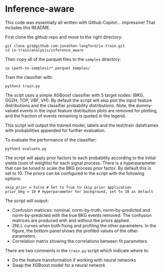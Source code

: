 # Inference-aware
This code was essentially all written with Github Copilot... impressive! That includes this README.

First clone the github repo and move to the right directory:
```
git clone git@github.com:jonathon-langford/ix-train.git
cd ix-train/analysis/inference_aware
```

Then copy all of the parquet files to the `samples` directory:
```
cp {path-to-samples}/*.parquet samples/
```

Train the classifier with:
```
python3 train.py
```
The scipt uses a simple XGBoost classifier with 5 target nodes: (BKG, GG2H, TOP, VBF, VH). By default the script will also plot the input feature distributions and the classifier probability distributions. Note, the dummy-valued events in the input feature distribution plots are removed for plotting, and the fraction of events remaining is quoted in the legend. 

This script will output the trained model, labels and the test/train dataframes with probabilities appended for further evaluation.

To evaluate the performance of the classifier:
```
python3 evaluate.py
```
The script will apply prior factors to each probability according to the initial yields (sum of weights) for each signal process. There is a hyperparameter that can be tuned to scale the BKG process prior factor. By default this is set to 10. The priors can be configured in the script with the following options:
```
skip_prior = False # Set to True to skip prior application
prior_bkg = 10 # Hyperparameter for background, set to 10 as default
```

The script will output:
* Confusion matrices: nominal, norm-by-truth, norm-by-predicted and norm-by-predicted with the true BKG events removed. The confusion matrices are produced with and without the priors applied.
* 2NLL curves when both fixing and profiling the other parameters. In the figure, the bottom panel shows the profiled values of the other parameters.
* Correlation matrix showing the correlations between fit parameters.

There are two comments in the `train.py` script which indicate where to:
* Do the feature transformation if working with neural networks
* Swap the XGBoost model for a neural network